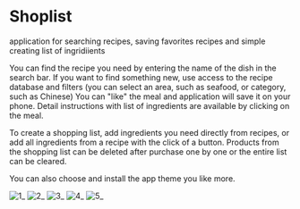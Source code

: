 # Shoplist
application for searching recipes, saving favorites recipes and simple creating list of ingridiients

You can find the recipe you need by entering the name of the dish in the search bar.
If you want to find something new, use access to the recipe database and filters (you can select an area, such as seafood, or category, such as Chinese)
You can "like" the meal and application will save it on your phone.
Detail instructions with list of ingredients are available by clicking on the meal.

To create a shopping list, add ingredients you need directly from recipes, or add all ingredients from a recipe with the click of a button.
Products from the shopping list can be deleted after purchase one by one or the entire list can be cleared.

You can also choose and install the app theme you like more.

![1_](https://github.com/BaranovaElena/Shoplist/assets/75544888/a245bc8d-9ea9-4860-b979-bdff88522160)
![2_](https://github.com/BaranovaElena/Shoplist/assets/75544888/a6129869-6d35-4a86-a26f-a045bbfcfc71)
![3_](https://github.com/BaranovaElena/Shoplist/assets/75544888/e29780a6-625a-4cf9-903f-867e6709c658)
![4_](https://github.com/BaranovaElena/Shoplist/assets/75544888/25215ec6-7994-4e44-8eb6-f67838b3e20f)
![5_](https://github.com/BaranovaElena/Shoplist/assets/75544888/a6e0f660-6aa4-43b8-a9f9-437cebfdb60f)
